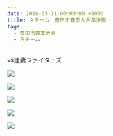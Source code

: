 ```yaml
---
date: 2018-03-11 00:00:00 +0000
title: Ａチーム　豊田市春季大会準決勝
tags:
  - 豊田市春季大会
  - Ａチーム
---
```


vs逢妻ファイターズ

![](/images/2018-03-11--main-01.jpg)

![](/images/2018-03-11--main-02.jpg)

![](/images/2018-03-11--main-03.jpg)

![](/images/2018-03-11--main-06.jpg)

![](/images/2018-03-11--main-15.jpg)
